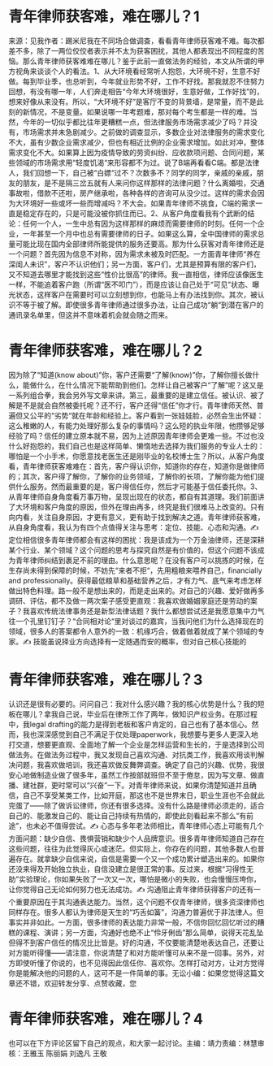# 青年律师获客难，难在哪儿？1

来源：见我作者：踢米尼我在不同场合做调查，看看青年律师获客难不难。每次都差不多，除了一两位佼佼者表示并不太为获客困扰，其他人都表现出不同程度的苦恼。那么青年律师获客难难在哪儿？鉴于此前一直做法务的经验，本文从所谓的甲方视角来谈谈个人的看法。1、从大环境看经常听人抱怨，大环境不好，生意不好做。每到毕业季，也总听到，今年就业形势不好，工作不好找。那我就忍不住努力回想，有没有哪一年，人们奔走相告“今年大环境很好，生意好做，工作好找”的，想来好像从来没有。所以，“大环境不好”是客厅不变的背景墙，是常量，而不是此刻的新情况，不是变量。如果说哪一年考题难，那对每个考生都是一样的难。当然，今年的一切似乎都比往年更糟糕一点，但法律服务市场需求减少了吗？并没有，市场需求并未急剧减少。之前做的调查显示，多数企业对法律服务的需求变化不大，虽有少数企业需求减少，但也有相近比例的企业需求增加。如此对冲，整体需求变化不大。如果算上因为疫情导致的劳资纠纷、应收款项问题、合同问题，某些领域的市场需求用“轻度饥渴“来形容都不为过。说了B端再看看C端。都是法律人，我们回想一下，自己被“白嫖“过不？次数多不？同学的同学，亲戚的亲戚，朋友的朋友，是不是隔三岔五就有人来问你这样那样的法律问题？什么离婚啦，交通事故啦，借款不还啦，房产继承啦，各种各样的咨询可从没少过。这样的需求会因为大环境好一些或坏一些而增减吗？不大会。如果青年律师不挑食，C端的需求一直是稳定存在的，只是可能没被你抓住而已。2、从客户角度看我有个武断的结论：任何一个人，一生中总有因为这样那样的麻烦而需要律师的时刻。任何一个企业，一年甚至一个月中也总有需要律师的日子。如果这么算，全中国律师的需求总量可能比现在国内全部律师所能提供的服务还要高。那为什么获客对青年律师还是一个问题？首先因为信息不对称，因为需求未被及时匹配。一方面青年律师“养在深闺人未识”，客户不认识他们；另一方面，客户们，尤其是预算有限的客户们，又不知道去哪里才能找到这些“性价比很高”的律师。我一直相信，律师应该像医生一样，不能追着客户跑（所谓“医不叩门”），而是应该让自己处于“可见”状态、曝光状态，这样客户在需要时可以立刻想到你，也能马上有办法找到你。其次，被认识不等于被了解。即使很多青年律师通过很多办法，让自己成功“躺“到潜在客户的通讯录名单里，但这并不意味着机会就会随之而来。

# 青年律师获客难，难在哪儿？2

因为除了“知道(know about)”你，客户还需要“了解(know)”你，了解你擅长做什么，能做什么，在什么情况下能帮助到他们。怎样让自己被客户“了解”呢？这又是一系列组合拳，我会另外写文章来讲。第三，最重要的是建立信任。被认识、被了解是不是就会自然被委托呢？还不行，客户还得“信任”你才行。青年律师天然、普遍但又公平的“劣势“就在年龄和经验上。客户看到一张娃娃脸，必然会生出怀疑：这么稚嫩的人，有能力处理好那么复杂的事情吗？这么短的执业年限，他攒够足够经验了吗？信任的建立原本就不易，因为上述原因青年律师会更难一些。不过也没什么好抱怨的，我们自己也是这样简单、懒惰地去选择为我们服务的专业人士的：哪怕是一个小手术，你愿意找老医生还是刚毕业的名校博士生？所以，从客户角度看，青年律师获客难难在：首先，客户得认识你，知道你的存在，知道你是做律师的；其次，客户得了解你，了解你的业务领域，了解你的长项，了解你能为他们提供什么服务。然而最重要的是，客户得信任你，然后才可能基于信任委托你。3、从青年律师自身角度看万事万物，呈现出现在的状态，都自有其道理。我们前面讲了大环境和客户角度的原因，但外在理由再多，终究是我们很难马上改变的。只有向内看，关注自身原因，才更有意义，更有助于找到解决之道。青年律师获客难，从自身角度看，我认为有四个点值得关注与思考：定位、技能、心态和沟通。✍ 定位相信很多青年律师都会有这样的困扰：我是该成为一个万金油律师，还是深耕某个行业、某个领域？这个问题的思考与探究自然是有价值的，但这个问题不该成为青年律师纠结到裹足不前的理由。什么意思呢？在没有客户可以挑拣的时候，在生存尚未得到保障的时候，不妨先“来者不拒“，先用粗粮来喂养自己，financially and professionally。获得最低粮草和基础营养之后，才有力气、底气来考虑怎样做出特色料理。路一般不是想出来的，而是走出来的。对自己的兴趣、爱好做再多调研、评估，都不及做一两次案子感受更直观：我喜欢做婚姻家庭还是劳动的案子？我喜欢传统法律事务还是新型法律话题？我什么都想尝试还是我愿意集中力气往一个孔里钉钉子？“合同相对论“里对谈过的嘉宾，当我问他们为什么选择现在的领域，很多人的答案都令人意外的一致：机缘巧合，做着做着就成了某个领域的专家。✍ 技能虽说择业方向选择有一定随遇而安的概率，但对自己核心技能的

# 青年律师获客难，难在哪儿？3

认识还是很有必要的。问问自己：我对什么感兴趣？我的核心优势是什么？我的短板在哪儿？拿我自己说，毕业后在律所工作了两年，做知识产权业务。在那过程中，我legal drafting的能力是得到老板和客户肯定的，自己也有了基本信心。然而，我也深深感觉到自己不满足于仅处理paperwork，我想要与更多人更深入地打交道，想要更直观、全面地了解一个企业是怎样运营和生长的，于是选择到公司做法务。在做法务过程中，我又发现自己喜欢沟通、对抗类工作，我喜欢用谈判解决问题，我喜欢做培训，我还喜欢做反舞弊调查。确定了自己的兴趣、优势，我很安心地做制造业做了很多年，虽然工作按部就班但不至于倦怠，因为写文章、做直播、建社群，更时常可以“兴奋”一下。对青年律师来说，如果你清楚知道并且确信，自己不享受某类工作，比如开庭，那这也不是世界末日，职业生涯也不会就此完蛋了——除了做诉讼律师，你还有很多选择。没有什么路是律师必须走的，适合自己的、能激发自己的、能让自己持续有热情的，即使此刻看起来不那么“有前途”，也未必不值得尝试。✍ 心态与多年老法师相比，青年律师心态上可能有几个方面问题：缺少自信、畏惧营销和缺少个人品牌意识。很多青年律师知道自己存在这些问题，往往为此觉得灰心或迷茫。但实际上，你存在的问题，其他多数人也普遍存在。就拿缺少自信来说，自信是需要一个又一个成功累计塑造出来的。如果你还没来得及开始独立执业，自信没建立是很正常的事。反过来，根据“习得性无助”实验理论，你如果失败了一次又一次，哪怕是微小的失败，也会慢慢压垮你，让你觉得自己无论如何努力也无法成功。✍ 沟通阻止青年律师获得客户的还有一个重要原因在于其沟通表达能力。当然，这个问题不仅青年律师，很多资深律师也同样存在。很多人都认为律师是天生的“巧舌如簧”，沟通力普遍优于非法律人。但事实并非如此。一方面，很多律师的表达能力非常一般，不信你回忆回忆听过的糟糕的课程、演讲；另一方面，沟通好也绝不止“伶牙俐齿”那么简单，说得天花乱坠但得不到客户信任的情况比比皆是。好的沟通，不仅要能清楚地表达自己，还要让对方能听得懂——请注意，你说清楚了和对方能听懂可从来不是一回事。另外，对方即使听懂了你说的，也不见得因此信任你、喜欢你。怎样打动对方，让对方觉得你是能解决他的问题的人，这可不是一件简单的事。无讼小编：如果您觉得这篇文章还不错，欢迎转发分享、点赞收藏，您

# 青年律师获客难，难在哪儿？4

也可以在下方评论区留下自己的观点，和大家一起讨论。主编：靖力责编：林慧审核：王雅玉 陈丽娟 刘逸凡 王敬


